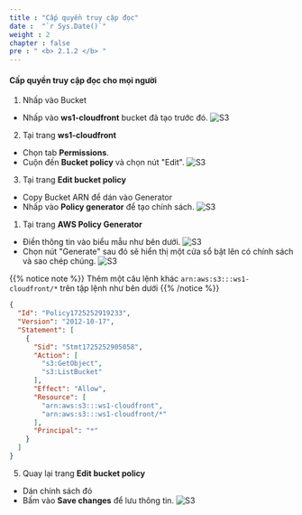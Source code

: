 ```yaml
---
title : "Cấp quyền truy cập đọc"
date :  "`r Sys.Date()`" 
weight : 2
chapter : false
pre : " <b> 2.1.2 </b> "
---
```


#### Cấp quyền truy cập đọc cho mọi người

1. Nhấp vào Bucket
  + Nhấp vào **ws1-cloudfront** bucket đã tạo trước đó.
![S3](/images/2.prerequisite/2.1.2-selects3.png)

2. Tại trang **ws1-cloudfront**
  + Chọn tab **Permissions**.
  + Cuộn đến **Bucket policy** và chọn nút "Edit".
![S3](/images/2.prerequisite/2.1.2-select-edit.png)

3. Tại trang **Edit bucket policy**
  - Copy Bucket ARN để dán vào Generator
  - Nhấp vào **Policy generator** để tạo chính sách.
![S3](/images/2.prerequisite/2.1.2-copy-arn.png)

1. Tại trang **AWS Policy Generator**
  + Điền thông tin vào biểu mẫu như bên dưới.
![S3](/images/2.prerequisite/2.1.2-generate-policy.png)
  + Chọn nút "Generate" sau đó sẽ hiển thị một cửa sổ bật lên có chính sách và sao chép chúng.
![S3](/images/2.prerequisite/2.1.2-copy-policy.png)

{{% notice note %}}
Thêm một câu lệnh khác `arn:aws:s3:::ws1-cloudfront/*` trên tập lệnh như bên dưới
{{% /notice %}}

```json
{
  "Id": "Policy1725252919233",
  "Version": "2012-10-17",
  "Statement": [
    {
      "Sid": "Stmt1725252905058",
      "Action": [
        "s3:GetObject",
        "s3:ListBucket"
      ],
      "Effect": "Allow",
      "Resource": [
        "arn:aws:s3:::ws1-cloudfront",
        "arn:aws:s3:::ws1-cloudfront/*"
      ],
      "Principal": "*"
    }
  ]
}
```

5. Quay lại trang **Edit bucket policy**
  + Dán chính sách đó
  + Bấm vào **Save changes** để lưu thông tin.
![S3](/images/2.prerequisite/2.1.2-paste-policy.png)
